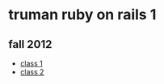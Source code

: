 # truman ruby on rails 1
## fall 2012

* [class 1](/yoon/truman_rails_1/blob/master/class_1.md)
* [class 2](/yoon/truman_rails_1/blob/master/class_2.md)